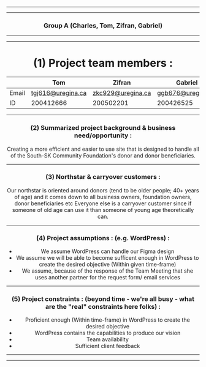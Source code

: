 ___________________________________________________________________________________________________________________________________________________________________
___________________________________________________________________________________________________________________________________________________________________
                                                         
<div align="center">
<h3>Group A (Charles, Tom, Zifran, Gabriel) </h3>
                                                          
___________________________________________________________________________________________________________________________________________________________________
___________________________________________________________________________________________________________________________________________________________________

# (1) Project team members :
  
  |      | Tom | Zifran | Gabriel | Charles |
  |------|-----|--------|---------|---------|
  |Email|tgj616@uregina.ca|zkc929@uregina.ca|ggb676@uregina.ca| ??????? |
  |ID| 200412666| 200502201 | 200426525| ?????? |

_____________________________________________________________________

<div align="center">
<h3>(2)        Summarized project background & business need/opportunity : </h3>

Creating a more efficient and easier to use site that is designed to handle all of the South-SK Community Foundation's donor and donor beneficiaries. 


_____________________________________________________________________

<div align="center">
<h3>(3)        Northstar & carryover customers : </h3>

Our northstar is oriented around donors (tend to be older people; 40+ years of age) and it comes down to all business owners, foundation owners, donor beneficiaries etc
Everyone else is a carryover customer since if someone of old age can use it than someone of young age theoretically can.


_____________________________________________________________________

<div align="center">
<h3>(4)        Project assumptions : (e.g. WordPress) : </h3>

- We assume WordPress can handle our Figma design
- We assume we will be able to become sufficent enough in WordPress to create the desired objective (Within given time-frame)
- We assume, because of the response of the Team Meeting that she uses another partner for the request form/ email services



_____________________________________________________________________

<div align="center">
<h3>(5)        Project constraints : (beyond time - we're all busy - what are the "real" constraints here folks) : </h3>

- Proficient enough (Within time-frame) in WordPress to create the desired objective
- WordPress contains the capabilities to produce our vision
- Team availability
- Sufficient client feedback

_____________________________________________________________________


__________________________________________________________________________________________________________________________________________________________
